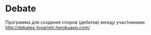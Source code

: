 # Debate
Программа для создания споров (дебатов) между участниками.
http://debates-tovarishi.herokuapp.com/

